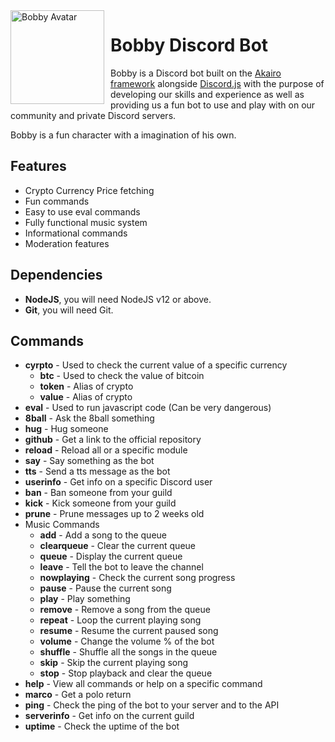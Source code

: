 <img width="150" height="150" align="left" style="float: left; margin: 0 10px 0 0;" alt="Bobby Avatar" src="https://chappy202.com/bobby-project/images/circle-face-256.png">

# Bobby Discord Bot
Bobby is a Discord bot built on the [Akairo framework](https://discord-akairo.github.io/#/) alongside [Discord.js](https://discord.js.org/#/) with the purpose of developing our skills and experience as well as providing us a fun bot to use and play with on our community and private Discord servers.

Bobby is a fun character with a imagination of his own.

## Features
- Crypto Currency Price fetching
- Fun commands
- Easy to use eval commands
- Fully functional music system
- Informational commands
- Moderation features

## Dependencies
- **NodeJS**, you will need NodeJS v12 or above.
- **Git**, you will need Git.

## Commands
- **cyrpto** - Used to check the current value of a specific currency
    - **btc** - Used to check the value of bitcoin
    - **token** - Alias of crypto
    - **value** - Alias of crypto
- **eval** - Used to run javascript code (Can be very dangerous)
- **8ball** - Ask the 8ball something
- **hug** - Hug someone
- **github** - Get a link to the official repository
- **reload** - Reload all or a specific module
- **say** - Say something as the bot
- **tts** - Send a tts message as the bot
- **userinfo** - Get info on a specific Discord user
- **ban** - Ban someone from your guild
- **kick** - Kick someone from your guild
- **prune** - Prune messages up to 2 weeks old
- Music Commands
    - **add** - Add a song to the queue
    - **clearqueue** - Clear the current queue
    - **queue** - Display the current queue
    - **leave** - Tell the bot to leave the channel
    - **nowplaying** - Check the current song progress
    - **pause** - Pause the current song
    - **play** - Play something
    - **remove** - Remove a song from the queue
    - **repeat** - Loop the current playing song
    - **resume** - Resume the current paused song
    - **volume** - Change the volume % of the bot
    - **shuffle** - Shuffle all the songs in the queue
    - **skip** - Skip the current playing song
    - **stop** - Stop playback and clear the queue
- **help** - View all commands or help on a specific command
- **marco** - Get a polo return
- **ping** - Check the ping of the bot to your server and to the API
- **serverinfo** - Get info on the current guild
- **uptime** - Check the uptime of the bot